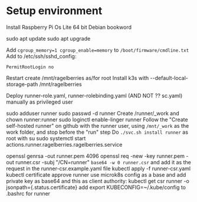 # Setup environment
Install Raspberry Pi Os Lite 64 bit Debian bookword

sudo apt update
sudo apt upgrade

Add  `cgroup_memory=1 cgroup_enable=memory` to `/boot/firmware/cmdline.txt`
Add to /etc/ssh/sshd_config:
```
PermitRootLogin no
```
Restart
create /mnt/ragelberries as/for root
Install k3s with --default-local-storage-path /mnt/ragelberries

Deploy runner-role.yaml, runner-rolebinding.yaml (AND NOT ?? sc.yaml) manually as privileged user

sudo adduser runner
sudo passwd -d runner
Create /runner/_work and chown runner:runner
sudo loginctl enable-linger runner
Follow the "Create self-hosted runner" on github with the runner user, using `/mnt/_work` as the work folder, and stop before the "run" step
Do `./svc.sh install runner` as root with su
sudo systemctl start  actions.runner.ragelberries.ragelberries.service

openssl genrsa -out runner.pem 4096
openssl req -new -key runner.pem -out runner.csr -subj "/CN=runner"
`base64 -w 0 runner.csr` and add it as the request in the runner-csr.example.yaml file
kubectl apply -f runner-csr.yaml
kubectl certificate approve runner
use microk8s config as a base and add private key as base64 and this as client authority:
kubectl get csr runner -o jsonpath={.status.certificate}
add export KUBECONFIG=~/.kube/config to .bashrc for runner

